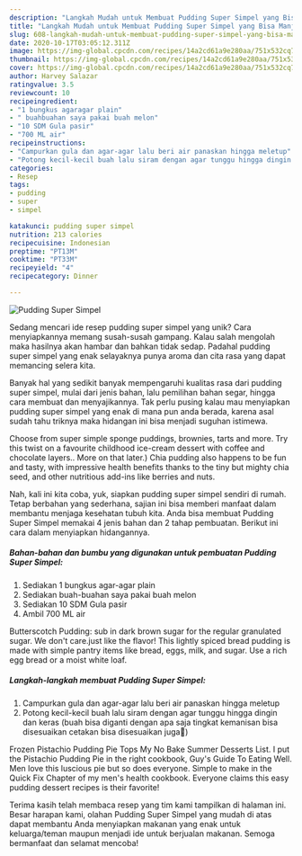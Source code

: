 ```yaml
---
description: "Langkah Mudah untuk Membuat Pudding Super Simpel yang Bisa Manjain Lidah"
title: "Langkah Mudah untuk Membuat Pudding Super Simpel yang Bisa Manjain Lidah"
slug: 608-langkah-mudah-untuk-membuat-pudding-super-simpel-yang-bisa-manjain-lidah
date: 2020-10-17T03:05:12.311Z
image: https://img-global.cpcdn.com/recipes/14a2cd61a9e280aa/751x532cq70/pudding-super-simpel-foto-resep-utama.jpg
thumbnail: https://img-global.cpcdn.com/recipes/14a2cd61a9e280aa/751x532cq70/pudding-super-simpel-foto-resep-utama.jpg
cover: https://img-global.cpcdn.com/recipes/14a2cd61a9e280aa/751x532cq70/pudding-super-simpel-foto-resep-utama.jpg
author: Harvey Salazar
ratingvalue: 3.5
reviewcount: 10
recipeingredient:
- "1 bungkus agaragar plain"
- " buahbuahan saya pakai buah melon"
- "10 SDM Gula pasir"
- "700 ML air"
recipeinstructions:
- "Campurkan gula dan agar-agar lalu beri air panaskan hingga meletup"
- "Potong kecil-kecil buah lalu siram dengan agar tunggu hingga dingin dan keras (buah bisa diganti dengan apa saja tingkat kemanisan bisa disesuaikan cetakan bisa disesuaikan juga😬)"
categories:
- Resep
tags:
- pudding
- super
- simpel

katakunci: pudding super simpel 
nutrition: 213 calories
recipecuisine: Indonesian
preptime: "PT13M"
cooktime: "PT33M"
recipeyield: "4"
recipecategory: Dinner

---
```



![Pudding Super Simpel](https://img-global.cpcdn.com/recipes/14a2cd61a9e280aa/751x532cq70/pudding-super-simpel-foto-resep-utama.jpg)

Sedang mencari ide resep pudding super simpel yang unik? Cara menyiapkannya memang susah-susah gampang. Kalau salah mengolah maka hasilnya akan hambar dan bahkan tidak sedap. Padahal pudding super simpel yang enak selayaknya punya aroma dan cita rasa yang dapat memancing selera kita.

Banyak hal yang sedikit banyak mempengaruhi kualitas rasa dari pudding super simpel, mulai dari jenis bahan, lalu pemilihan bahan segar, hingga cara membuat dan menyajikannya. Tak perlu pusing kalau mau menyiapkan pudding super simpel yang enak di mana pun anda berada, karena asal sudah tahu triknya maka hidangan ini bisa menjadi suguhan istimewa.

Choose from super simple sponge puddings, brownies, tarts and more. Try this twist on a favourite childhood ice-cream dessert with coffee and chocolate layers.. More on that later.) Chia pudding also happens to be fun and tasty, with impressive health benefits thanks to the tiny but mighty chia seed, and other nutritious add-ins like berries and nuts.


Nah, kali ini kita coba, yuk, siapkan pudding super simpel sendiri di rumah. Tetap berbahan yang sederhana, sajian ini bisa memberi manfaat dalam membantu menjaga kesehatan tubuh kita. Anda bisa membuat Pudding Super Simpel memakai 4 jenis bahan dan 2 tahap pembuatan. Berikut ini cara dalam menyiapkan hidangannya.

<!--inarticleads1-->

##### Bahan-bahan dan bumbu yang digunakan untuk pembuatan Pudding Super Simpel:

1. Sediakan 1 bungkus agar-agar plain
1. Sediakan  buah-buahan saya pakai buah melon
1. Sediakan 10 SDM Gula pasir
1. Ambil 700 ML air


Butterscotch Pudding: sub in dark brown sugar for the regular granulated sugar. We don&#39;t care.just like the flavor! This lightly spiced bread pudding is made with simple pantry items like bread, eggs, milk, and sugar. Use a rich egg bread or a moist white loaf. 

<!--inarticleads2-->

##### Langkah-langkah membuat Pudding Super Simpel:

1. Campurkan gula dan agar-agar lalu beri air panaskan hingga meletup
1. Potong kecil-kecil buah lalu siram dengan agar tunggu hingga dingin dan keras (buah bisa diganti dengan apa saja tingkat kemanisan bisa disesuaikan cetakan bisa disesuaikan juga😬)


Frozen Pistachio Pudding Pie Tops My No Bake Summer Desserts List. I put the Pistachio Pudding Pie in the right cookbook, Guy&#39;s Guide To Eating Well. Men love this luscious pie but so does everyone. Simple to make in the Quick Fix Chapter of my men&#39;s health cookbook. Everyone claims this easy pudding dessert recipes is their favorite! 

Terima kasih telah membaca resep yang tim kami tampilkan di halaman ini. Besar harapan kami, olahan Pudding Super Simpel yang mudah di atas dapat membantu Anda menyiapkan makanan yang enak untuk keluarga/teman maupun menjadi ide untuk berjualan makanan. Semoga bermanfaat dan selamat mencoba!
